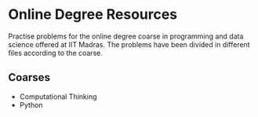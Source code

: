 # Online Degree Resources
Practise problems for the online degree coarse in programming and data science offered at IIT Madras. The problems have been divided in different files according to the coarse.

## Coarses
- Computational Thinking
- Python
